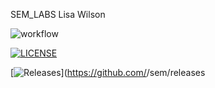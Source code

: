 SEM_LABS Lisa Wilson

![workflow](https://github.com/LisaW831/SEM_LABS/actions/workflows/main.yml/badge.svg)


[![LICENSE](https://img.shields.io/github/license/LisaW831/sem.svg?style=flat-square)](https://github.com/<github-username>/sem/blob/master/LICENSE)

[![Releases](https://img.shields.io/github/release/LisaW831/sem/all.svg?style=flat-square)](https://github.com/<github-username>/sem/releases
